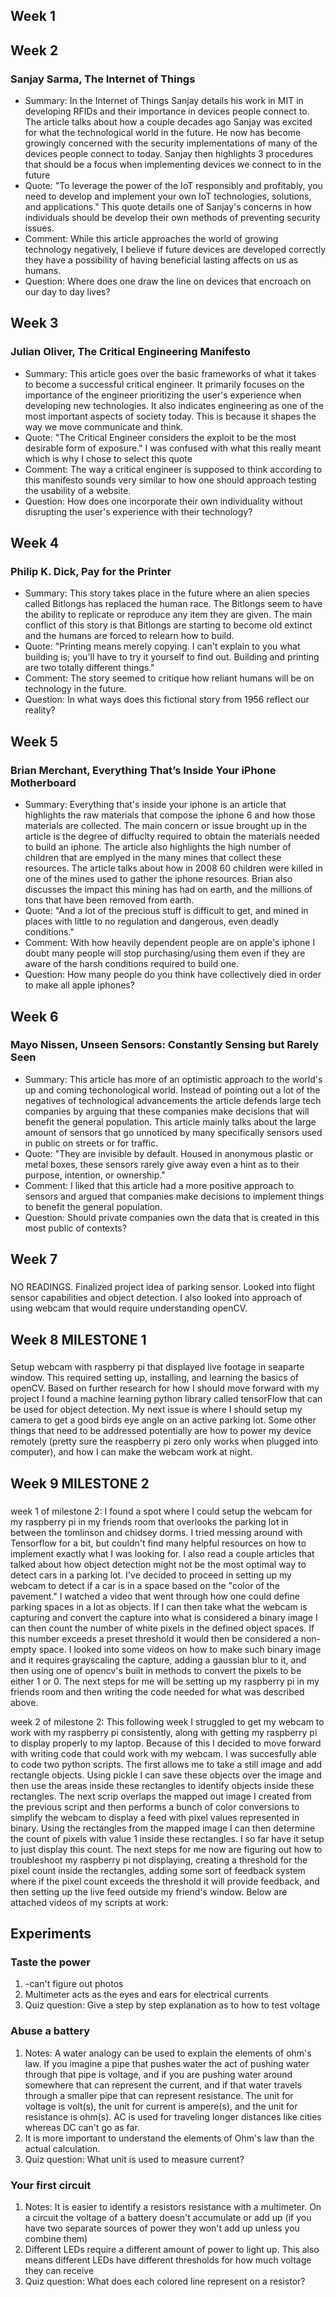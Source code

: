 ## Week 1
## Week 2

### Sanjay Sarma, The Internet of Things

- Summary: In the Internet of Things Sanjay details his work in MIT in developing RFIDs and their importance in devices people connect to. The article talks about how a couple decades ago Sanjay was excited for what the technological world in the future. He now has become growingly concerned with the security implementations of many of the devices people connect to today. Sanjay then highlights 3 procedures that should be a focus when implementing devices we connect to in the future
- Quote: "To leverage the power of the IoT responsibly and profitably, you need to develop and implement your own IoT technologies, solutions, and applications." This quote details one of Sanjay's concerns in how individuals should be develop their own methods of preventing security issues.
- Comment: While this article approaches the world of growing technology negatively, I believe if future devices are developed correctly they have a possibility of having beneficial lasting affects on us as humans.
- Question: Where does one draw the line on devices that encroach on our day to day lives?

## Week 3

### Julian Oliver, The Critical Engineering Manifesto

- Summary: This article goes over the basic frameworks of what it takes to become a successful critical engineer. It primarily focuses on the importance of the engineer prioritizing the user's experience when developing new technologies. It also indicates engineering as one of the most important aspects of society today. This is because it shapes the way we move communicate and think.
- Quote: "The Critical Engineer considers the exploit to be the most desirable form of exposure." I was confused with what this really meant which is why I chose to select this quote
- Comment: The way a critical engineer is supposed to think according to this manifesto sounds very similar to how one should approach testing the usability of a website.
- Question: How does one incorporate their own individuality without disrupting the user's experience with their technology?

## Week 4

### Philip K. Dick, Pay for the Printer

- Summary: This story takes place in the future where an alien species called Bitlongs has replaced the human race. The Bitlongs seem to have the ability to replicate or reproduce any item they are given. The main conflict of this story is that Bitlongs are starting to become old extinct and the humans are forced to relearn how to build. 
- Quote: "Printing means merely copying. I can't explain to you what building is; you'll have to try it yourself to find out. Building and printing are two totally different things."
- Comment: The story seemed to critique how reliant humans will be on technology in the future.
- Question: In what ways does this fictional story from 1956 reflect our reality?
## Week 5

### Brian Merchant, Everything That’s Inside Your iPhone Motherboard

- Summary: Everything that's inside your iphone is an article that highlights the raw materials that compose the iphone 6 and how those materials are collected. The main concern or issue brought up in the article is the degree of diffuclty required to obtain the materials needed to build an iphone. The article also highlights the high number of children that are emplyed in the many mines that collect these resources. The article talks about how in 2008 60 children were killed in one of the mines used to gather the iphone resources. Brian also discusses the impact this mining has had on earth, and the millions of tons that have been removed from earth.  
- Quote: "And a lot of the precious stuff is difficult to get, and mined in places with little to no regulation and dangerous, even deadly conditions."
- Comment: With how heavily dependent people are on apple's iphone I doubt many people will stop purchasing/using them even if they are aware of the harsh conditions required to build one.
- Question: How many people do you think have collectively died in order to make all apple iphones?

## Week 6

### Mayo Nissen, Unseen Sensors: Constantly Sensing but Rarely Seen

- Summary: This article has more of an optimistic approach to the world's up and coming techonological world. Instead of pointing out a lot of the negatives of technological advancements the article defends large tech companies by arguing that these companies make decisions that will benefit the general population. This article mainly talks about the large amount of sensors that go unnoticed by many specifically sensors used in public on streets or for traffic.
- Quote: "They are invisible by default. Housed in anonymous plastic or metal boxes, these sensors rarely give away even a hint as to their purpose, intention, or ownership."
- Comment: I liked that this article had a more positive approach to sensors and argued that companies make decisions to implement things to benefit the general population.
- Question: Should private companies own the data that is created in this most public of contexts?

## Week 7

### 

NO READINGS. Finalized project idea of parking sensor. Looked into flight sensor capabilities and object detection. I also looked into approach of using webcam that would require understanding openCV.

## Week 8 MILESTONE 1

### 

Setup webcam with raspberry pi that displayed live footage in seaparte window. This required setting up, installing, and learning the basics of openCV. Based on further research for how I should move forward with my project I found a machine learning python library called tensorFlow that can be used for object detection. My next issue is where I should setup my camera to get a good birds eye angle on an active parking lot. Some other things that need to be addressed potentially are how to power my device remotely (pretty sure the reaspberry pi zero only works when plugged into computer), and how I can make the webcam work at night. 

## Week 9 MILESTONE 2

### 

week 1 of milestone 2:  I found a spot where I could setup the webcam for my raspberry pi in my friends room that overlooks the parking lot in between the tomlinson and chidsey dorms. I tried messing around with Tensorflow for a bit, but couldn't find many helpful resources on how to implement exactly what I was looking for. I also read a couple articles that talked about how object detection might not be the most optimal way to detect cars in a parking lot. I've decided to proceed in setting up my webcam to detect if a car is in a space based on the "color of the pavement." I watched a video that went through how one could define parking spaces in a lot as objects. If I can then take what the webcam is capturing and convert the capture into what is considered a binary image I can then count the number of white pixels in the defined object spaces. If this number exceeds a preset threshold it would then be considered a non-empty space. I looked into some videos on how to make such binary image and it requires grayscaling the capture, adding a gaussian blur to it, and then using one of opencv's built in methods to convert the pixels to be either 1 or 0. The next steps for me will be setting up my raspberry pi in my friends room and then writing the code needed for what was described above.

week 2 of milestone 2: This following week I struggled to get my webcam to work with my raspberry pi consistently, along with getting my raspberry pi to display properly to my laptop. Because of this I decided to move forward with writing code that could work with my webcam. I was succesfully able to code two python scripts. The first allows me to take a still image and add rectangle objects. Using pickle I can save these objects over the image and then use the areas inside these rectangles to identify objects inside these rectangles. The next scrip overlaps the mapped out image I created from the previous script and then performs a bunch of color conversions to simplify the webcam to display a feed with pixel values represented in binary. Using the rectangles from the mapped image I can then determine the count of pixels with value 1 inside these rectangles. I so far have it setup to just display this count. The next steps for me now are figuring out how to troubleshoot my raspberry pi not displaying, creating a threshold for the pixel count inside the rectangles, adding some sort of feedback system where if the pixel count exceeds the threshold it will provide feedback, and then setting up the live feed outside my friend's window. Below are attached videos of my scripts at work: 

## Experiments

### Taste the power

1. -can't figure out photos
2. Multimeter acts as the eyes and ears for electrical currents
3. Quiz question: Give a step by step explanation as to how to test voltage

### Abuse a battery

1. Notes: A water analogy can be used to explain the elements of ohm's law. If you imagine a pipe that pushes water the act of pushing water through that pipe is voltage, and if you are pushing water around somewhere that can represent the current, and if that water travels through a smaller pipe that can represent resistance. The unit for voltage is volt(s), the unit for current is ampere(s), and the unit for resistance is ohm(s). AC is used for traveling longer distances like cities whereas DC can't go as far.  
2. It is more important to understand the elements of Ohm's law than the actual calculation.
3. Quiz question: What unit is used to measure current?

### Your first circuit


1. Notes: It is easier to identify a resistors resistance with a multimeter. On a circuit the voltage of a battery doesn't accumulate or add up (if you have two separate sources of power they won't add up unless you combine them)
2. Different LEDs require a different amount of power to light up. This also means different LEDs have different thresholds for how much voltage they can receive
3. Quiz question: What does each colored line represent on a resistor?
